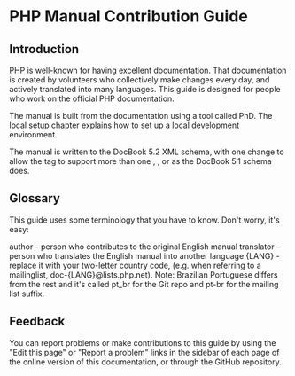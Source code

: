 # PHP Manual Contribution Guide
## Introduction
PHP is well-known for having excellent documentation. That documentation is created by volunteers who collectively make changes every day, and actively translated into many languages. This guide is designed for people who work on the official PHP documentation.

The manual is built from the documentation using a tool called PhD. The local setup chapter explains how to set up a local development environment.

The manual is written to the DocBook 5.2 XML schema, with one change to allow the <classsynopsis> tag to support more than one <ooclass>, <ooexception>, or <oointerface> as the DocBook 5.1 schema does.

## Glossary
This guide uses some terminology that you have to know. Don't worry, it's easy:

author - person who contributes to the original English manual
translator - person who translates the English manual into another language
{LANG} - replace it with your two-letter country code, (e.g. when referring to a mailinglist, doc-{LANG}@lists.php.net). Note: Brazilian Portuguese differs from the rest and it's called pt_br for the Git repo and pt-br for the mailing list suffix.
## Feedback
You can report problems or make contributions to this guide by using the "Edit this page" or "Report a problem" links in the sidebar of each page of the online version of this documentation, or through the GitHub repository.